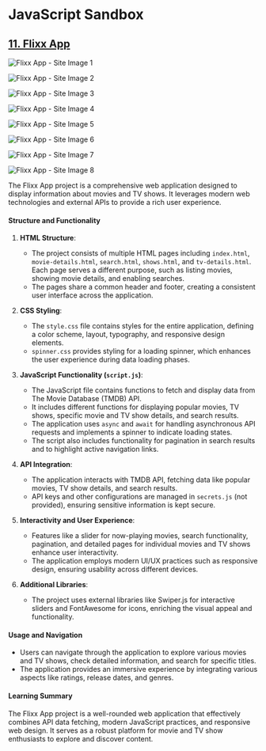 # JavaScript Sandbox

## [11. Flixx App](https://github.com/itsjordanmuller/2023-javascript-sandbox/tree/main/11-flixx-app-project/flixx-app)

![Flixx App - Site Image 1](https://github.com/itsjordanmuller/2023-javascript-sandbox/blob/main/11-flixx-app-project/11-flixx-app-site-1.png)

![Flixx App - Site Image 2](https://github.com/itsjordanmuller/2023-javascript-sandbox/blob/main/11-flixx-app-project/11-flixx-app-site-2.png)

![Flixx App - Site Image 3](https://github.com/itsjordanmuller/2023-javascript-sandbox/blob/main/11-flixx-app-project/11-flixx-app-site-3.png)

![Flixx App - Site Image 4](https://github.com/itsjordanmuller/2023-javascript-sandbox/blob/main/11-flixx-app-project/11-flixx-app-site-4.png)

![Flixx App - Site Image 5](https://github.com/itsjordanmuller/2023-javascript-sandbox/blob/main/11-flixx-app-project/11-flixx-app-site-5.png)

![Flixx App - Site Image 6](https://github.com/itsjordanmuller/2023-javascript-sandbox/blob/main/11-flixx-app-project/11-flixx-app-site-6.png)

![Flixx App - Site Image 7](https://github.com/itsjordanmuller/2023-javascript-sandbox/blob/main/11-flixx-app-project/11-flixx-app-site-7.png)

![Flixx App - Site Image 8](https://github.com/itsjordanmuller/2023-javascript-sandbox/blob/main/11-flixx-app-project/11-flixx-app-site-8.png)

The Flixx App project is a comprehensive web application designed to display information about movies and TV shows. It leverages modern web technologies and external APIs to provide a rich user experience.

#### Structure and Functionality

1. **HTML Structure**:
   - The project consists of multiple HTML pages including `index.html`, `movie-details.html`, `search.html`, `shows.html`, and `tv-details.html`. Each page serves a different purpose, such as listing movies, showing movie details, and enabling searches.
   - The pages share a common header and footer, creating a consistent user interface across the application.

2. **CSS Styling**:
   - The `style.css` file contains styles for the entire application, defining a color scheme, layout, typography, and responsive design elements.
   - `spinner.css` provides styling for a loading spinner, which enhances the user experience during data loading phases.

3. **JavaScript Functionality (`script.js`)**:
   - The JavaScript file contains functions to fetch and display data from The Movie Database (TMDB) API.
   - It includes different functions for displaying popular movies, TV shows, specific movie and TV show details, and search results.
   - The application uses `async` and `await` for handling asynchronous API requests and implements a spinner to indicate loading states.
   - The script also includes functionality for pagination in search results and to highlight active navigation links.

4. **API Integration**:
   - The application interacts with TMDB API, fetching data like popular movies, TV show details, and search results.
   - API keys and other configurations are managed in `secrets.js` (not provided), ensuring sensitive information is kept secure.

5. **Interactivity and User Experience**:
   - Features like a slider for now-playing movies, search functionality, pagination, and detailed pages for individual movies and TV shows enhance user interactivity.
   - The application employs modern UI/UX practices such as responsive design, ensuring usability across different devices.

6. **Additional Libraries**:
   - The project uses external libraries like Swiper.js for interactive sliders and FontAwesome for icons, enriching the visual appeal and functionality.

#### Usage and Navigation

- Users can navigate through the application to explore various movies and TV shows, check detailed information, and search for specific titles.
- The application provides an immersive experience by integrating various aspects like ratings, release dates, and genres.

#### Learning Summary

The Flixx App project is a well-rounded web application that effectively combines API data fetching, modern JavaScript practices, and responsive web design. It serves as a robust platform for movie and TV show enthusiasts to explore and discover content.